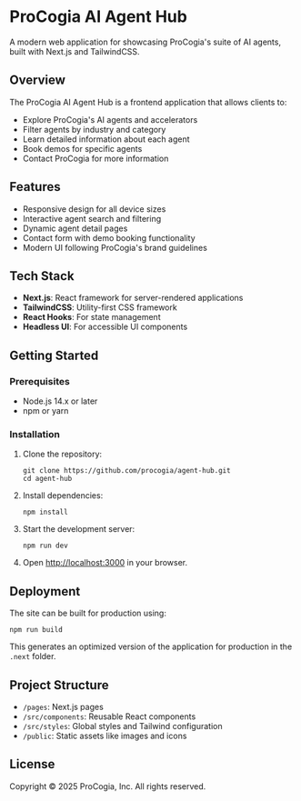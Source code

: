 # ProCogia AI Agent Hub

A modern web application for showcasing ProCogia's suite of AI agents, built with Next.js and TailwindCSS.

## Overview

The ProCogia AI Agent Hub is a frontend application that allows clients to:

- Explore ProCogia's AI agents and accelerators
- Filter agents by industry and category
- Learn detailed information about each agent
- Book demos for specific agents
- Contact ProCogia for more information

## Features

- Responsive design for all device sizes
- Interactive agent search and filtering
- Dynamic agent detail pages
- Contact form with demo booking functionality
- Modern UI following ProCogia's brand guidelines

## Tech Stack

- **Next.js**: React framework for server-rendered applications
- **TailwindCSS**: Utility-first CSS framework
- **React Hooks**: For state management
- **Headless UI**: For accessible UI components

## Getting Started

### Prerequisites

- Node.js 14.x or later
- npm or yarn

### Installation

1. Clone the repository:
   ```
   git clone https://github.com/procogia/agent-hub.git
   cd agent-hub
   ```

2. Install dependencies:
   ```
   npm install
   ```

3. Start the development server:
   ```
   npm run dev
   ```

4. Open [http://localhost:3000](http://localhost:3000) in your browser.

## Deployment

The site can be built for production using:

```
npm run build
```

This generates an optimized version of the application for production in the `.next` folder.

## Project Structure

- `/pages`: Next.js pages
- `/src/components`: Reusable React components
- `/src/styles`: Global styles and Tailwind configuration
- `/public`: Static assets like images and icons

## License

Copyright © 2025 ProCogia, Inc. All rights reserved.
